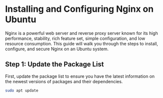 # Installing and Configuring Nginx on Ubuntu

Nginx is a powerful web server and reverse proxy server known for its high performance, stability, rich feature set, simple configuration, and low resource consumption. This guide will walk you through the steps to install, configure, and secure Nginx on an Ubuntu system.

## Step 1: Update the Package List

First, update the package list to ensure you have the latest information on the newest versions of packages and their dependencies.

```bash
sudo apt update
```
